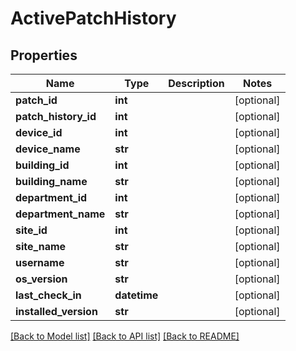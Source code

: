 # ActivePatchHistory

## Properties
Name | Type | Description | Notes
------------ | ------------- | ------------- | -------------
**patch_id** | **int** |  | [optional] 
**patch_history_id** | **int** |  | [optional] 
**device_id** | **int** |  | [optional] 
**device_name** | **str** |  | [optional] 
**building_id** | **int** |  | [optional] 
**building_name** | **str** |  | [optional] 
**department_id** | **int** |  | [optional] 
**department_name** | **str** |  | [optional] 
**site_id** | **int** |  | [optional] 
**site_name** | **str** |  | [optional] 
**username** | **str** |  | [optional] 
**os_version** | **str** |  | [optional] 
**last_check_in** | **datetime** |  | [optional] 
**installed_version** | **str** |  | [optional] 

[[Back to Model list]](../README.md#documentation-for-models) [[Back to API list]](../README.md#documentation-for-api-endpoints) [[Back to README]](../README.md)


